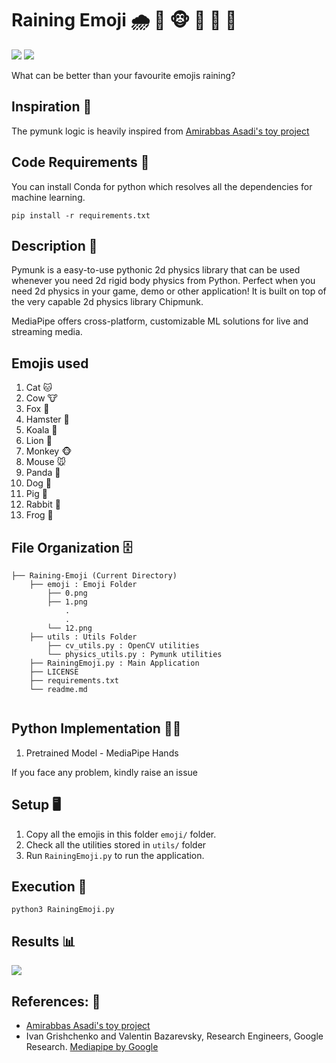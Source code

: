 # Raining Emoji 🌧️ 🐶 🐵 🦁 🐷 🐨

[![](https://img.shields.io/github/license/sourcerer-io/hall-of-fame.svg?colorB=ff0000)](https://github.com/akshaybahadur21/Emojinator/blob/master/LICENSE.md)  [![](https://img.shields.io/badge/Akshay-Bahadur-brightgreen.svg?colorB=ff0000)](https://akshaybahadur.com)

What can be better than your favourite emojis raining?

## Inspiration 🗽
The pymunk logic is heavily inspired from [Amirabbas Asadi's toy project](https://github.com/amirabbasasadi/toy-project-cv-physics-engine)

## Code Requirements 🦄
You can install Conda for python which resolves all the dependencies for machine learning.

`pip install -r requirements.txt`

## Description 🌈
Pymunk is a easy-to-use pythonic 2d physics library that can be used whenever you need 2d rigid body physics from Python. Perfect when you need 2d physics in your game, demo or other application! It is built on top of the very capable 2d physics library Chipmunk.

MediaPipe offers cross-platform, customizable ML solutions for live and streaming media.

## Emojis used
1) Cat 🐱
2) Cow 🐮
3) Fox 🦊
4) Hamster 🐹
5) Koala 🐨
6) Lion 🦁
7) Monkey 🐵
8) Mouse 🐭
9) Panda 🐼
10) Dog 🐶
11) Pig 🐷
12) Rabbit 🐰
13) Frog 🐸


## File Organization 🗄️

```shell
├── Raining-Emoji (Current Directory)
    ├── emoji : Emoji Folder
        ├── 0.png
        ├── 1.png
            .
            .
        └── 12.png
    ├── utils : Utils Folder
        ├── cv_utils.py : OpenCV utilities
        └── physics_utils.py : Pymunk utilities
    ├── RainingEmoji.py : Main Application
    ├── LICENSE
    ├── requirements.txt
    └── readme.md
        
```

## Python  Implementation 👨‍🔬

1) Pretrained Model - MediaPipe Hands 

If you face any problem, kindly raise an issue

## Setup 🖥️

1) Copy all the emojis in this folder `emoji/` folder.
2) Check all the utilities stored in `utils/` folder
3) Run `RainingEmoji.py` to run the application.


## Execution 🐉

```
python3 RainingEmoji.py
```

## Results 📊
<img src="https://github.com/akshaybahadur21/BLOB/blob/master/rain.gif">

## References: 🔱
 
 - [Amirabbas Asadi's toy project](https://github.com/amirabbasasadi/toy-project-cv-physics-engine)
 -  Ivan Grishchenko and Valentin Bazarevsky, Research Engineers, Google Research. [Mediapipe by Google](https://github.com/google/mediapipe)







